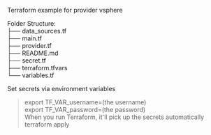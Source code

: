 Terraform example for provider vsphere


Folder Structure: <br>
├── data_sources.tf  <br>
├── main.tf <br> 
├── provider.tf <br>
├── README.md <br>
├── secret.tf <br>
├── terraform.tfvars <br>
└── variables.tf <br>

Set secrets via environment variables <br>
>export TF_VAR_username=(the username) <br>
>export TF_VAR_password=(the password) <br>
When you run Terraform, it'll pick up the secrets automatically <br>
>terraform apply

